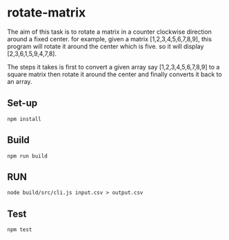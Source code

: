 # rotate-matrix

The aim of this task is to rotate a matrix in a counter clockwise direction around a fixed center.
for example, given a matrix [1,2,3,4,5,6,7,8,9], this program will rotate it around the center 
which is five. so it will display [2,3,6,1,5,9,4,7,8]. 

The steps it takes is first to convert a given array say [1,2,3,4,5,6,7,8,9] to a square matrix
then rotate it around the center and finally converts it back to an array.

## Set-up
`npm install`

## Build
`npm run build`

## RUN
`node build/src/cli.js input.csv > output.csv`

## Test
`npm test`
